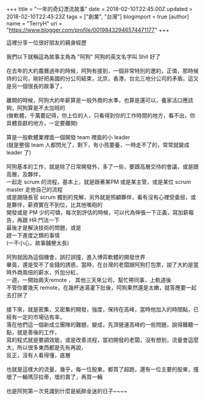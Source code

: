 +++
title = "一年的奇幻漂流故事"
date = 2018-02-10T22:45:00Z
updated = 2018-02-10T22:45:23Z
tags = ["創業", "台灣"]
blogimport = true 
[author]
	name = "TerryH"
	uri = "https://www.blogger.com/profile/00198432946574471177"
+++

這裡分享一位很好朋友的親身經歷<br /><br />我們以下就稱這為故事主角為 "阿狗" 阿狗的英文名字叫 Shit 好了 <br /><br />在去年的大約農曆過年的時候，阿狗有接到，一個非常特別的邀約，正值，那時候<br />待的公司，剛好把美國的分公司結束，北京，香港，台北三地分公司的矛盾，這又是另一個很長的故事了，<br /><br />離開的時候，阿狗大約年薪算是一般外商的水準，也算是還可以，養家活口應該夠，阿狗算是不太加班的 <br />(做軟體，千萬要記得，你上位的人，只看得到你的工作時間的地方，看不出，你具體貢獻的地方，一定要離開)<br /><br />算是一般軟體業裡面一個開發 team 裡面的小 leader <br />(就是整個 team 人都閃光了，剩下，有小孩要養，一時走不了的，常常就變成 leader 了)<br /><br />阿狗基本的工作，就是除了日常開發外，多了一些，要跟高層交待的會議，或是跟高層，及夥伴，<br />一起走 scrum 的流程，基本上，就是跟著某PM 或是某主管，或是某位 scrum master 走他自己的流程<br />或是跟隨長官 scrum 獨到的見解，另外就是照顧夥伴，看有沒有心裡受委屈，或是夥伴，薪資實在不到位，比其他嘴砲的<br />開發或是 PM 少的可憐，每次到評估的時候，可以代為伸張一下正義，寫加薪報告，再跟 HR 鬥法一下<br />最後才是解決技術的問題，或是<br />趕一下進度之類的事情<br />(一不小心，故事鋪梗太長)<br /><br />阿狗就因為這個機會，誤打誤撞，進入博弈軟體的開發世界<br />畢竟，還是受不了金錢的誘惑，當時，在台灣的老闆跟阿狗打包票，說了大約是當時外商兩倍的薪水，外加分紅，<br />一週，一開始兩天remote ， 其他三天來公司，幫忙帶同事，上軌道後<br />不管你要幾天 remote，在幾杯迷湯灌下肚後，阿狗果然還是太嫩，就答應要一起去打拼了<br /><br />接下來，就是密集，又密集的開發，強度，保持在高峰，當時他加入的時間點，已經有一定的市場佔有率，<br />落在他們這一個新成立團隊的難題，變成，先頂營運高峰的一些問題，說得難聽一點，就是善後的工作，<br />寫的程式就是要調效能，或是改善流程，當初開發的老闆，沒有想到，流量會這麼大，所以很多東西都是先有再說，<br />反正，沒有人看得懂，底層<br /><br />也就是這樣大的流量，幾乎，每一位股東，都買了超跑，還有一位主要的股東，撞壞了一輛瑪莎拉蒂，壞的賣了，再買一輛<br /><br />也是阿狗第一次見識到什麼是紙醉金迷的日子~~~~<br /><br />
